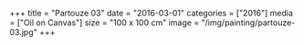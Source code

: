 +++
title = "Partouze 03"
date = "2016-03-01"
categories = ["2016"]
media = ["Oil on Canvas"]
size = "100 x 100 cm"
image = "/img/painting/partouze-03.jpg"
+++
